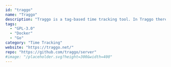 ```yaml
---
id: "traggo"
name: "Traggo"
description: "Traggo is a tag-based time tracking tool. In Traggo there are no tasks, only tagged time spans."
tags:
  - "GPL-3.0"
  - "Docker"
  - "Go"
category: "Time Tracking"
website: "https://traggo.net/"
repo: "https://github.com/traggo/server"
#image: "/placeholder.svg?height=300&width=400"
---
```


